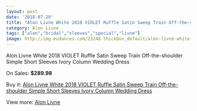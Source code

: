 ```yaml
---
layout: post
date: '2018-07-29'
title: "Alon Livne White 2018 VIOLET Ruffle Satin Sweep Train Off-the-shoulder Simple Short Sleeves Ivory Column Wedding Dress"
category: Alon Livne
tags: ["alon","bridal","sleeves","special","livne"]
image: http://img.eudances.com/23248-thickbox_default/alon-livne-white-2018-violet-ruffle-satin-sweep-train-off-the-shoulder-simple-short-sleeves-ivory-column-wedding-dress.jpg
---
```

Alon Livne White 2018 VIOLET Ruffle Satin Sweep Train Off-the-shoulder Simple Short Sleeves Ivory Column Wedding Dress

On Sales: **$289.98**
<a href="https://www.eudances.com/en/alon-livne/7483-alon-livne-white-2018-violet-ruffle-satin-sweep-train-off-the-shoulder-simple-short-sleeves-ivory-column-wedding-dress.html"><amp-img layout="responsive" width="600" height="600" src="//img.eudances.com/23248-thickbox_default/alon-livne-white-2018-violet-ruffle-satin-sweep-train-off-the-shoulder-simple-short-sleeves-ivory-column-wedding-dress.jpg" alt="Alon Livne White 2018 VIOLET Ruffle Satin Sweep Train Off-the-shoulder Simple Short Sleeves Ivory Column Wedding Dress 0" /></a>
<a href="https://www.eudances.com/en/alon-livne/7483-alon-livne-white-2018-violet-ruffle-satin-sweep-train-off-the-shoulder-simple-short-sleeves-ivory-column-wedding-dress.html"><amp-img layout="responsive" width="600" height="600" src="//img.eudances.com/23250-thickbox_default/alon-livne-white-2018-violet-ruffle-satin-sweep-train-off-the-shoulder-simple-short-sleeves-ivory-column-wedding-dress.jpg" alt="Alon Livne White 2018 VIOLET Ruffle Satin Sweep Train Off-the-shoulder Simple Short Sleeves Ivory Column Wedding Dress 1" /></a>
<a href="https://www.eudances.com/en/alon-livne/7483-alon-livne-white-2018-violet-ruffle-satin-sweep-train-off-the-shoulder-simple-short-sleeves-ivory-column-wedding-dress.html"><amp-img layout="responsive" width="600" height="600" src="//img.eudances.com/23249-thickbox_default/alon-livne-white-2018-violet-ruffle-satin-sweep-train-off-the-shoulder-simple-short-sleeves-ivory-column-wedding-dress.jpg" alt="Alon Livne White 2018 VIOLET Ruffle Satin Sweep Train Off-the-shoulder Simple Short Sleeves Ivory Column Wedding Dress 2" /></a>

Buy it: [Alon Livne White 2018 VIOLET Ruffle Satin Sweep Train Off-the-shoulder Simple Short Sleeves Ivory Column Wedding Dress](https://www.eudances.com/en/alon-livne/7483-alon-livne-white-2018-violet-ruffle-satin-sweep-train-off-the-shoulder-simple-short-sleeves-ivory-column-wedding-dress.html "Alon Livne White 2018 VIOLET Ruffle Satin Sweep Train Off-the-shoulder Simple Short Sleeves Ivory Column Wedding Dress")

View more: [Alon Livne](https://www.eudances.com/en/116-alon-livne "Alon Livne")